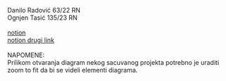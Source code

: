 Danilo Radović 63/22 RN<br />
Ognjen Tasić 135/23 RN<br />
<br />
[notion](https://www.notion.so/whimsical-molecule-777/ClassyCrafT-87fb94dc2172478c8d11da0b7f76728f?pvs=4)<br />
[notion drugi link](https://whimsical-molecule-777.notion.site/ClassyCrafT-87fb94dc2172478c8d11da0b7f76728f)<br />
<br />
NAPOMENE:
<br />
Prilikom otvaranja diagram nekog sacuvanog projekta potrebno je uraditi zoom to fit da bi se videli elementi diagrama.

